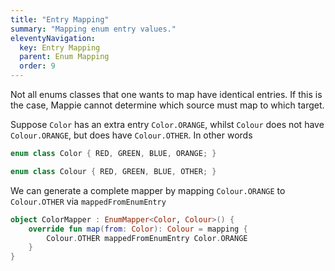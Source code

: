 ```yaml
---
title: "Entry Mapping"
summary: "Mapping enum entry values."
eleventyNavigation:
  key: Entry Mapping
  parent: Enum Mapping
  order: 9
---
```


Not all enums classes that one wants to map have identical entries. If this is the case,
Mappie cannot determine which source must map to which target.

Suppose `Color` has an extra entry `Color.ORANGE`, whilst `Colour` does
not have `Colour.ORANGE`, but does have `Colour.OTHER`. In other words 
```kotlin
enum class Color { RED, GREEN, BLUE, ORANGE; }

enum class Colour { RED, GREEN, BLUE, OTHER; }
```

We can generate a complete mapper by mapping `Colour.ORANGE` to `Colour.OTHER` via `mappedFromEnumEntry`
```kotlin
object ColorMapper : EnumMapper<Color, Colour>() {
    override fun map(from: Color): Colour = mapping {
        Colour.OTHER mappedFromEnumEntry Color.ORANGE
    }
}
```